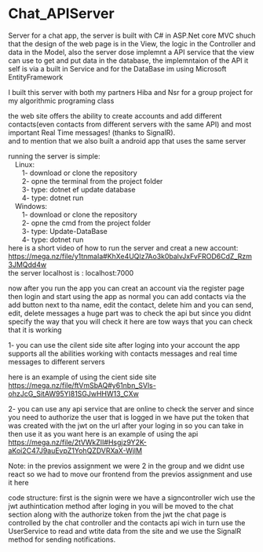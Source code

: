 # Chat_APIServer

Server for a chat app, the server is built with C# in ASP.Net core MVC shuch that the design of the web page is in the View, the logic in the Controller and data in the Model, also the server dose implemnt a API service that the view can use to get and put data in the database, the implemntaion of the API it self is via a built in Service and for the DataBase im using Microsoft EntityFramework </br>

I built this server with both my partners Hiba and Nsr for a group project for my algorithmic programing class

the web site offers the ability to create accounts and add different contacts(even contacts from different servers with the same API) and most important Real Time messages! (thanks to SignalR).</br>
and to mention that we also built a android app that uses the same server</br>

running the server is simple:</br>
&emsp;Linux:</br>
&emsp;&emsp;1- download or clone the repository</br>
&emsp;&emsp;2- opne the terminal from the project folder</br>
&emsp;&emsp;3- type: dotnet ef update database</br>
&emsp;&emsp;4- type: dotnet run</br>
&emsp;Windows:</br>
&emsp;&emsp;1- download or clone the repository</br>
&emsp;&emsp;2- opne the cmd from the project folder</br>
&emsp;&emsp;3- type: Update-DataBase</br>
&emsp;&emsp;4- type: dotnet run</br>
here is a short video of how to run the server and creat a new account: https://mega.nz/file/y1tnmaIa#KhXe4UQlz7Ao3k0balvJxFvFROD6CdZ_Rzm3JMQdd4w </br>
the server localhost is : localhost:7000

now after you run the app you can creat an account via the register page then login and start using the app as normal you can add contacts via the add button next to tha name, edit the contact, delete him and you can send, edit, delete messages a huge part was to check the api but since you didnt specify the way that you will check it here are tow ways that you can check that it is working

1- you can use the cilent side site after loging into your account the app supports all the abilities working with contacts messages and real time messages to different servers

here is an example of using the cient side site https://mega.nz/file/ftVmSbAQ#y61nbn_SVls-ohzJcG_SitAW95Yl81SGJwHHW13_CXw

2- you can use any api service that are online to check the server and since you need to authorize the user that is logged in we have put the token that was created with the jwt on the url after your loging in so you can take in then use it as you want here is an example of using the api https://mega.nz/file/2tVWkZII#Hsgjz9Y2K-aKoi2C47J9auEvpZ1YohQZDVRXaX-WjlM

Note: in the previos assignment we were 2 in the group and we didnt use react so we had to move our frontend from the previos assignment and use it here

code structure: first is the signin were we have a signcontroller wich use the jwt authintication method after loging in you will be moved to the chat section along with the authorize token from the jwt the chat page is controlled by the chat controller and the contacts api wich in turn use the UserService to read and wtite data from the site and we use the SignalR method for sending notifications.
